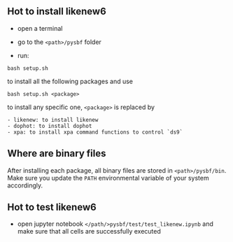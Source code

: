 ## Hot to install likenew6

- open a terminal

- go to the `<path>/pysbf` folder

- run:

`bash setup.sh`

to install all the following packages and use

`bash setup.sh <package>`

to install any specific one, `<package>` is replaced by

    - likenew: to install likenew
    - dophot: to install dophot
    - xpa: to install xpa command functions to control `ds9`  

## Where are binary files

After installing each package, all binary files are stored in `<path>/pysbf/bin`.
Make sure you update the `PATH` environmental variable of your system accordingly.

## Hot to test likenew6

- open jupyter notebook `</path/>pysbf/test/test_likenew.ipynb` and make
sure that all cells are successfully executed

